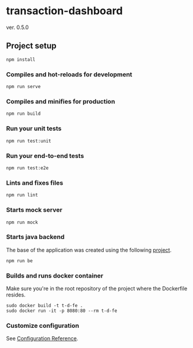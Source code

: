 # transaction-dashboard
ver. 0.5.0

## Project setup
```
npm install
```

### Compiles and hot-reloads for development
```
npm run serve
```

### Compiles and minifies for production
```
npm run build
```

### Run your unit tests
```
npm run test:unit
```

### Run your end-to-end tests
```
npm run test:e2e
```

### Lints and fixes files
```
npm run lint
```

### Starts mock server
```
npm run mock
```

### Starts java backend
The base of the application was created using the following [project](https://github.com/auth0-developer-hub/api_spring_java_hello-world/).
```
npm run be
```

### Builds and runs docker container
Make sure you're in the root repository of the project where the Dockerfile resides.
```
sudo docker build -t t-d-fe .
sudo docker run -it -p 8080:80 --rm t-d-fe
```

### Customize configuration
See [Configuration Reference](https://cli.vuejs.org/config/).
